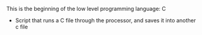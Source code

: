 This is the beginning of the low level programming language: C
- Script that runs a C file through the processor, and saves it into another c file
